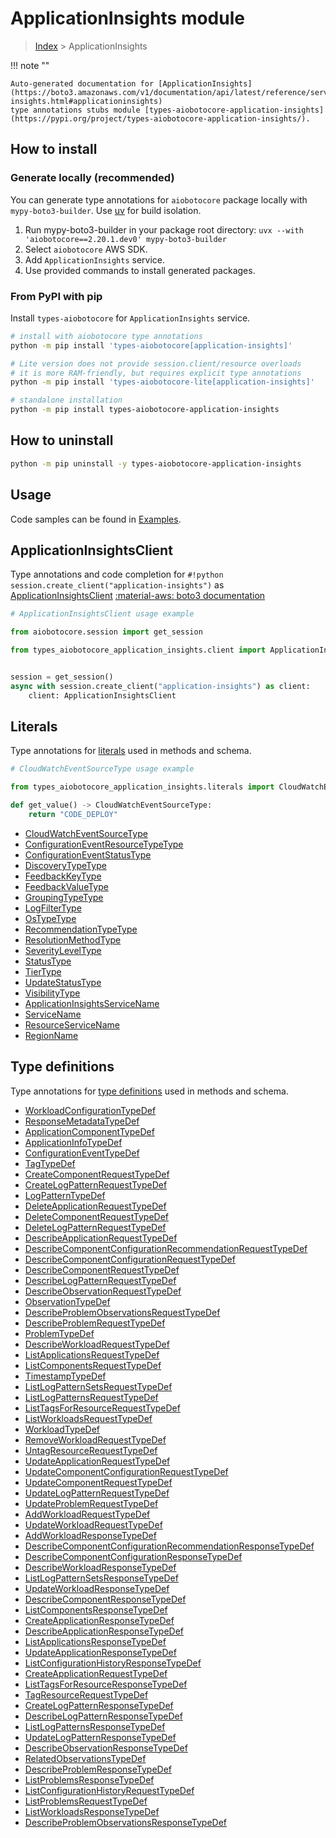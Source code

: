 # ApplicationInsights module

> [Index](../README.md) > ApplicationInsights


!!! note ""

    Auto-generated documentation for [ApplicationInsights](https://boto3.amazonaws.com/v1/documentation/api/latest/reference/services/application-insights.html#applicationinsights)
    type annotations stubs module [types-aiobotocore-application-insights](https://pypi.org/project/types-aiobotocore-application-insights/).

## How to install

### Generate locally (recommended)

You can generate type annotations for `aiobotocore` package locally with `mypy-boto3-builder`.
Use [uv](https://docs.astral.sh/uv/getting-started/installation/) for build isolation.

1. Run mypy-boto3-builder in your package root directory: `uvx --with 'aiobotocore==2.20.1.dev0' mypy-boto3-builder`
1. Select `aiobotocore` AWS SDK.
1. Add `ApplicationInsights` service.
1. Use provided commands to install generated packages.



### From PyPI with pip

Install `types-aiobotocore` for `ApplicationInsights` service.

```bash
# install with aiobotocore type annotations
python -m pip install 'types-aiobotocore[application-insights]'

# Lite version does not provide session.client/resource overloads
# it is more RAM-friendly, but requires explicit type annotations
python -m pip install 'types-aiobotocore-lite[application-insights]'

# standalone installation
python -m pip install types-aiobotocore-application-insights
```



## How to uninstall

```bash
python -m pip uninstall -y types-aiobotocore-application-insights
```

## Usage

Code samples can be found in [Examples](./usage.md).

## ApplicationInsightsClient

Type annotations and code completion for  `#!python session.create_client("application-insights")` as [ApplicationInsightsClient](./client.md)
[:material-aws: boto3 documentation](https://boto3.amazonaws.com/v1/documentation/api/latest/reference/services/application-insights.html#ApplicationInsights.Client)

```python
# ApplicationInsightsClient usage example

from aiobotocore.session import get_session

from types_aiobotocore_application_insights.client import ApplicationInsightsClient


session = get_session()
async with session.create_client("application-insights") as client:
    client: ApplicationInsightsClient
```








## Literals

Type annotations for [literals](./literals.md) used in methods and schema.

```python
# CloudWatchEventSourceType usage example

from types_aiobotocore_application_insights.literals import CloudWatchEventSourceType

def get_value() -> CloudWatchEventSourceType:
    return "CODE_DEPLOY"
```

- [CloudWatchEventSourceType](./literals.md#cloudwatcheventsourcetype)
- [ConfigurationEventResourceTypeType](./literals.md#configurationeventresourcetypetype)
- [ConfigurationEventStatusType](./literals.md#configurationeventstatustype)
- [DiscoveryTypeType](./literals.md#discoverytypetype)
- [FeedbackKeyType](./literals.md#feedbackkeytype)
- [FeedbackValueType](./literals.md#feedbackvaluetype)
- [GroupingTypeType](./literals.md#groupingtypetype)
- [LogFilterType](./literals.md#logfiltertype)
- [OsTypeType](./literals.md#ostypetype)
- [RecommendationTypeType](./literals.md#recommendationtypetype)
- [ResolutionMethodType](./literals.md#resolutionmethodtype)
- [SeverityLevelType](./literals.md#severityleveltype)
- [StatusType](./literals.md#statustype)
- [TierType](./literals.md#tiertype)
- [UpdateStatusType](./literals.md#updatestatustype)
- [VisibilityType](./literals.md#visibilitytype)
- [ApplicationInsightsServiceName](./literals.md#applicationinsightsservicename)
- [ServiceName](./literals.md#servicename)
- [ResourceServiceName](./literals.md#resourceservicename)
- [RegionName](./literals.md#regionname)




## Type definitions

Type annotations for [type definitions](./type_defs.md) used in methods and schema.

- [WorkloadConfigurationTypeDef](./type_defs.md#workloadconfigurationtypedef)
- [ResponseMetadataTypeDef](./type_defs.md#responsemetadatatypedef)
- [ApplicationComponentTypeDef](./type_defs.md#applicationcomponenttypedef)
- [ApplicationInfoTypeDef](./type_defs.md#applicationinfotypedef)
- [ConfigurationEventTypeDef](./type_defs.md#configurationeventtypedef)
- [TagTypeDef](./type_defs.md#tagtypedef)
- [CreateComponentRequestTypeDef](./type_defs.md#createcomponentrequesttypedef)
- [CreateLogPatternRequestTypeDef](./type_defs.md#createlogpatternrequesttypedef)
- [LogPatternTypeDef](./type_defs.md#logpatterntypedef)
- [DeleteApplicationRequestTypeDef](./type_defs.md#deleteapplicationrequesttypedef)
- [DeleteComponentRequestTypeDef](./type_defs.md#deletecomponentrequesttypedef)
- [DeleteLogPatternRequestTypeDef](./type_defs.md#deletelogpatternrequesttypedef)
- [DescribeApplicationRequestTypeDef](./type_defs.md#describeapplicationrequesttypedef)
- [DescribeComponentConfigurationRecommendationRequestTypeDef](./type_defs.md#describecomponentconfigurationrecommendationrequesttypedef)
- [DescribeComponentConfigurationRequestTypeDef](./type_defs.md#describecomponentconfigurationrequesttypedef)
- [DescribeComponentRequestTypeDef](./type_defs.md#describecomponentrequesttypedef)
- [DescribeLogPatternRequestTypeDef](./type_defs.md#describelogpatternrequesttypedef)
- [DescribeObservationRequestTypeDef](./type_defs.md#describeobservationrequesttypedef)
- [ObservationTypeDef](./type_defs.md#observationtypedef)
- [DescribeProblemObservationsRequestTypeDef](./type_defs.md#describeproblemobservationsrequesttypedef)
- [DescribeProblemRequestTypeDef](./type_defs.md#describeproblemrequesttypedef)
- [ProblemTypeDef](./type_defs.md#problemtypedef)
- [DescribeWorkloadRequestTypeDef](./type_defs.md#describeworkloadrequesttypedef)
- [ListApplicationsRequestTypeDef](./type_defs.md#listapplicationsrequesttypedef)
- [ListComponentsRequestTypeDef](./type_defs.md#listcomponentsrequesttypedef)
- [TimestampTypeDef](./type_defs.md#timestamptypedef)
- [ListLogPatternSetsRequestTypeDef](./type_defs.md#listlogpatternsetsrequesttypedef)
- [ListLogPatternsRequestTypeDef](./type_defs.md#listlogpatternsrequesttypedef)
- [ListTagsForResourceRequestTypeDef](./type_defs.md#listtagsforresourcerequesttypedef)
- [ListWorkloadsRequestTypeDef](./type_defs.md#listworkloadsrequesttypedef)
- [WorkloadTypeDef](./type_defs.md#workloadtypedef)
- [RemoveWorkloadRequestTypeDef](./type_defs.md#removeworkloadrequesttypedef)
- [UntagResourceRequestTypeDef](./type_defs.md#untagresourcerequesttypedef)
- [UpdateApplicationRequestTypeDef](./type_defs.md#updateapplicationrequesttypedef)
- [UpdateComponentConfigurationRequestTypeDef](./type_defs.md#updatecomponentconfigurationrequesttypedef)
- [UpdateComponentRequestTypeDef](./type_defs.md#updatecomponentrequesttypedef)
- [UpdateLogPatternRequestTypeDef](./type_defs.md#updatelogpatternrequesttypedef)
- [UpdateProblemRequestTypeDef](./type_defs.md#updateproblemrequesttypedef)
- [AddWorkloadRequestTypeDef](./type_defs.md#addworkloadrequesttypedef)
- [UpdateWorkloadRequestTypeDef](./type_defs.md#updateworkloadrequesttypedef)
- [AddWorkloadResponseTypeDef](./type_defs.md#addworkloadresponsetypedef)
- [DescribeComponentConfigurationRecommendationResponseTypeDef](./type_defs.md#describecomponentconfigurationrecommendationresponsetypedef)
- [DescribeComponentConfigurationResponseTypeDef](./type_defs.md#describecomponentconfigurationresponsetypedef)
- [DescribeWorkloadResponseTypeDef](./type_defs.md#describeworkloadresponsetypedef)
- [ListLogPatternSetsResponseTypeDef](./type_defs.md#listlogpatternsetsresponsetypedef)
- [UpdateWorkloadResponseTypeDef](./type_defs.md#updateworkloadresponsetypedef)
- [DescribeComponentResponseTypeDef](./type_defs.md#describecomponentresponsetypedef)
- [ListComponentsResponseTypeDef](./type_defs.md#listcomponentsresponsetypedef)
- [CreateApplicationResponseTypeDef](./type_defs.md#createapplicationresponsetypedef)
- [DescribeApplicationResponseTypeDef](./type_defs.md#describeapplicationresponsetypedef)
- [ListApplicationsResponseTypeDef](./type_defs.md#listapplicationsresponsetypedef)
- [UpdateApplicationResponseTypeDef](./type_defs.md#updateapplicationresponsetypedef)
- [ListConfigurationHistoryResponseTypeDef](./type_defs.md#listconfigurationhistoryresponsetypedef)
- [CreateApplicationRequestTypeDef](./type_defs.md#createapplicationrequesttypedef)
- [ListTagsForResourceResponseTypeDef](./type_defs.md#listtagsforresourceresponsetypedef)
- [TagResourceRequestTypeDef](./type_defs.md#tagresourcerequesttypedef)
- [CreateLogPatternResponseTypeDef](./type_defs.md#createlogpatternresponsetypedef)
- [DescribeLogPatternResponseTypeDef](./type_defs.md#describelogpatternresponsetypedef)
- [ListLogPatternsResponseTypeDef](./type_defs.md#listlogpatternsresponsetypedef)
- [UpdateLogPatternResponseTypeDef](./type_defs.md#updatelogpatternresponsetypedef)
- [DescribeObservationResponseTypeDef](./type_defs.md#describeobservationresponsetypedef)
- [RelatedObservationsTypeDef](./type_defs.md#relatedobservationstypedef)
- [DescribeProblemResponseTypeDef](./type_defs.md#describeproblemresponsetypedef)
- [ListProblemsResponseTypeDef](./type_defs.md#listproblemsresponsetypedef)
- [ListConfigurationHistoryRequestTypeDef](./type_defs.md#listconfigurationhistoryrequesttypedef)
- [ListProblemsRequestTypeDef](./type_defs.md#listproblemsrequesttypedef)
- [ListWorkloadsResponseTypeDef](./type_defs.md#listworkloadsresponsetypedef)
- [DescribeProblemObservationsResponseTypeDef](./type_defs.md#describeproblemobservationsresponsetypedef)

